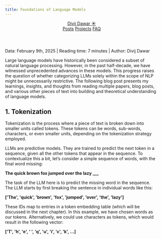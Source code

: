 ```yaml
---
title: Foundations of Language Models
---
```

<head>
  <link rel="stylesheet" href="styles2.css">  
</head>

<header class="nav">
    <div class="logo">
        <a href="https://divijdawar.github.io/">Divij Dawar ☀️</a>
    </div>
    <nav id="menu">
        <a href="https://divijdawar.github.io/">Posts</a>
        <a href="https://divijdawar.github.io/projects.html">Projects</a>
        <a href="https://divijdawar.github.io/faq.html">FAQ</a>
    </nav>
</header>

Data: February 9th, 2025 | Reading time: 7 minutes | Author: Divij Dawar

Large language models have historically been considered a subset of natural language processing. However, in the past half-decade, we have witnessed unprecedented advances in these models. This progress raises the question of whether categorizing LLMs solely within the scope of NLP might be unnecessarily restrictive. The following blog post presents my learnings, insights, and thoughts from reading multiple papers, blog posts, and various other pieces of text into building and theoretical understanding of language models.

## 1. Tokenization 

Tokenization is the process where a piece of text is broken down into smaller units called tokens. These tokens can be words, sub-words, characters, or even smaller units, depending on the tokenization strategy employed.

LLMs are predictive models. They are trained to predict the next token in a sequence, given all the other tokens that appear in the sequence. To contextualize this a bit, let’s consider a simple sequence of words, with the final word missing:

**The quick brown fox jumped over the lazy ___**  

The task of the LLM here is to predict the missing word in the sequence. The LLM starts by first breaking the sentence in individual words like this:

**['The', 'quick', 'brown', 'fox', 'jumped', 'over', 'the', 'lazy']**  

These IDs map to entries in a token embedding table (which will be discussed in the next chapter). In this example, we have chosen words as our tokens. Alternatively, we could use characters as tokens, which would result in the following vector:

**['T', 'h', 'e', ' ', 'q', 'u', 'i', 'c', 'k', ...]** 